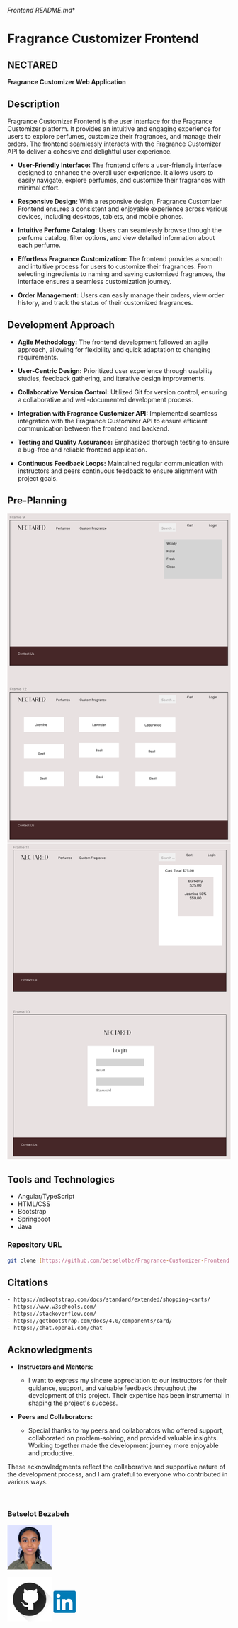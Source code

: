 *Frontend README.md**

# **Fragrance Customizer Frontend**

## **NECTARED**

**Fragrance Customizer Web Application**

## **Description**

Fragrance Customizer Frontend is the user interface for the Fragrance Customizer platform. It provides an intuitive and engaging experience for users to explore perfumes, customize their fragrances, and manage their orders. The frontend seamlessly interacts with the Fragrance Customizer API to deliver a cohesive and delightful user experience.

- **User-Friendly Interface:** The frontend offers a user-friendly interface designed to enhance the overall user experience. It allows users to easily navigate, explore perfumes, and customize their fragrances with minimal effort.

- **Responsive Design:** With a responsive design, Fragrance Customizer Frontend ensures a consistent and enjoyable experience across various devices, including desktops, tablets, and mobile phones.

- **Intuitive Perfume Catalog:** Users can seamlessly browse through the perfume catalog, filter options, and view detailed information about each perfume.

- **Effortless Fragrance Customization:** The frontend provides a smooth and intuitive process for users to customize their fragrances. From selecting ingredients to naming and saving customized fragrances, the interface ensures a seamless customization journey.

- **Order Management:** Users can easily manage their orders, view order history, and track the status of their customized fragrances.

## **Development Approach**

- **Agile Methodology:** The frontend development followed an agile approach, allowing for flexibility and quick adaptation to changing requirements.

- **User-Centric Design:** Prioritized user experience through usability studies, feedback gathering, and iterative design improvements.

- **Collaborative Version Control:** Utilized Git for version control, ensuring a collaborative and well-documented development process.

- **Integration with Fragrance Customizer API:** Implemented seamless integration with the Fragrance Customizer API to ensure efficient communication between the frontend and backend.

- **Testing and Quality Assurance:** Emphasized thorough testing to ensure a bug-free and reliable frontend application.

- **Continuous Feedback Loops:** Maintained regular communication with instructors and peers continuous feedback to ensure alignment with project goals.

## **Pre-Planning**
  ![Figma2.png](src%2Fassets%2FImage%2FFigma2.png)
  ![Figma1.png](src%2Fassets%2FImage%2FFigma1.png)
## **Tools and Technologies**

- Angular/TypeScript
- HTML/CSS
- Bootstrap
- Springboot
- Java

### **Repository URL**

```bash
git clone [https://github.com/betselotbz/Fragrance-Customizer-Frontend.git]
```

## **Citations**
    - https://mdbootstrap.com/docs/standard/extended/shopping-carts/
    - https://www.w3schools.com/
    - https://stackoverflow.com/
    - https://getbootstrap.com/docs/4.0/components/card/
    - https://chat.openai.com/chat


## **Acknowledgments**


- **Instructors and Mentors:**
  - I want to express my sincere appreciation to our instructors for their guidance, support, and valuable feedback throughout the development of this project. Their expertise has been instrumental in shaping the project's success.

- **Peers and Collaborators:**
  - Special thanks to my peers and collaborators who offered support, collaborated on problem-solving, and provided valuable insights. Working together made the development journey more enjoyable and productive.

These acknowledgments reflect the collaborative and supportive nature of the development process, and I am grateful to everyone who contributed in various ways.


<br>


### Betselot Bezabeh


<img src="src/assets/Image/Betselot.jpg" height="100" alt="Picture of Gabrielle">

[<img src="src/assets/Image/GithubIcon.png" height= "100" style="margin-bottom:-19px">](https://github.com/betselotbz)
[<img src="src/assets/Image/LinkedIn.png" height="50px" style="margin-right:10px">](http://www.linkedin.com/in/betselot-bezabeh-94643420a)


